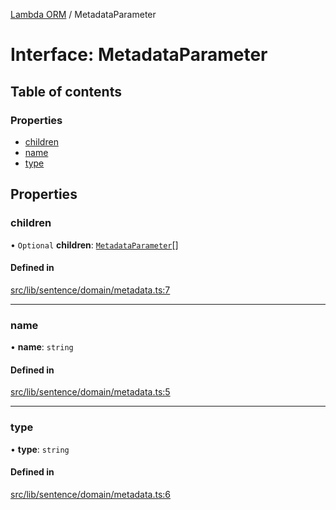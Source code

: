 [Lambda ORM](../README.md) / MetadataParameter

# Interface: MetadataParameter

## Table of contents

### Properties

- [children](MetadataParameter.md#children)
- [name](MetadataParameter.md#name)
- [type](MetadataParameter.md#type)

## Properties

### children

• `Optional` **children**: [`MetadataParameter`](MetadataParameter.md)[]

#### Defined in

[src/lib/sentence/domain/metadata.ts:7](https://github.com/lambda-orm/lambdaorm-base/blob/33bcc08/src/lib/sentence/domain/metadata.ts#L7)

___

### name

• **name**: `string`

#### Defined in

[src/lib/sentence/domain/metadata.ts:5](https://github.com/lambda-orm/lambdaorm-base/blob/33bcc08/src/lib/sentence/domain/metadata.ts#L5)

___

### type

• **type**: `string`

#### Defined in

[src/lib/sentence/domain/metadata.ts:6](https://github.com/lambda-orm/lambdaorm-base/blob/33bcc08/src/lib/sentence/domain/metadata.ts#L6)
